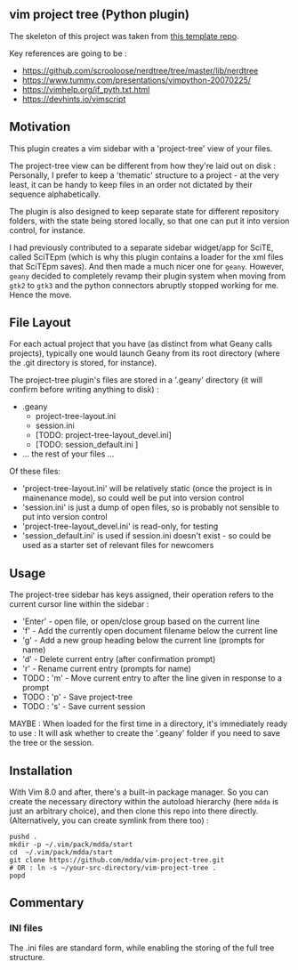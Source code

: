 ## vim project tree (Python plugin)

The skeleton of this project was taken from [this template repo](https://github.com/mdda/vim-plugin-python).

Key references are going to be :
*  https://github.com/scrooloose/nerdtree/tree/master/lib/nerdtree
*  https://www.tummy.com/presentations/vimpython-20070225/
*  https://vimhelp.org/if_pyth.txt.html
*  https://devhints.io/vimscript



## Motivation 

This plugin creates a vim sidebar with a 'project-tree' view of your files.  

The project-tree view can be different from how they're laid out on disk : 
Personally, I prefer to keep a 'thematic' structure to a project - 
at the very least, it can be handy to keep files in an order not dictated by their sequence alphabetically.

<!-- ![Screenshot](./img/geany-project-tree_screenshot-1.png?raw=true)  !-->

The plugin is also designed to keep separate state for different repository folders, with the state being stored locally, 
so that one can put it into version control, for instance.

I had previously contributed to a separate sidebar widget/app for SciTE, called SciTEpm (which is why this plugin
contains a loader for the xml files that SciTEpm saves).  And then made a much nicer one for `geany`.  However,
`geany` decided to completely revamp their plugin system when moving from `gtk2` to `gtk3` and the 
python connectors abruptly stopped working for me.  Hence the move.


## File Layout

For each actual project that you have (as distinct from what Geany calls projects), typically one would 
launch Geany from its root directory (where the .git directory is stored, for instance).

The project-tree plugin's files are stored in a '.geany' directory (it will confirm before writing anything to disk) :

 * .geany
   + project-tree-layout.ini
   + session.ini
   + [TODO: project-tree-layout_devel.ini]
   + [TODO: session_default.ini ] 
 * ... the rest of your files ...

Of these files:
 * 'project-tree-layout.ini' will be relatively static (once the project is in mainenance mode), so could well be put into version control
 * 'session.ini' is just a dump of open files, so is probably not sensible to put into version control
 * 'project-tree-layout_devel.ini' is read-only, for testing
 * 'session_default.ini' is used if session.ini doesn't exist - so could be used as a starter set of relevant files for newcomers
 
 
## Usage 

The project-tree sidebar has keys assigned, their operation refers to the current cursor line within the sidebar :
 * 'Enter' - open file, or open/close group based on the current line
 * 'f' - Add the currently open document filename below the current line
 * 'g' - Add a new group heading below the current line (prompts for name)
 * 'd' - Delete current entry (after confirmation prompt)
 * 'r' - Rename current entry (prompts for name)
 * TODO : 'm' - Move current entry to after the line given in response to a prompt
 * TODO : 'p' - Save project-tree
 * TODO : 's' - Save current session
 
MAYBE : When loaded for the first time in a directory, it's immediately ready to use : It will ask whether to create the 
'.geany' folder if you need to save the tree or the session.


##  Installation


With Vim 8.0 and after, there's a built-in package manager.  So you can create the necessary directory within the autoload hierarchy 
(here `mdda` is just an arbitrary choice), and then clone this repo into there directly.  (Alternatively, you can create symlink from there too) :

```
pushd . 
mkdir -p ~/.vim/pack/mdda/start
cd  ~/.vim/pack/mdda/start
git clone https://github.com/mdda/vim-project-tree.git
# OR : ln -s ~/your-src-directory/vim-project-tree .
popd
```

## Commentary

### INI files

The .ini files are standard form, while enabling the storing of the full tree structure.

